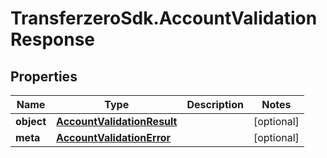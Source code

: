 # TransferzeroSdk.AccountValidationResponse

## Properties

Name | Type | Description | Notes
------------ | ------------- | ------------- | -------------
**object** | [**AccountValidationResult**](AccountValidationResult.md) |  | [optional] 
**meta** | [**AccountValidationError**](AccountValidationError.md) |  | [optional] 


